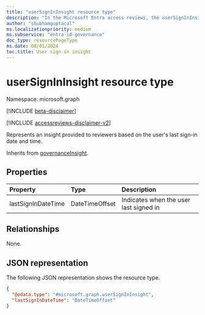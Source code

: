 ```yaml
---
title: "userSignInInsight resource type"
description: "In the Microsoft Entra access reviews, the userSignInInsight resource represents insights provided to reviewers based on the user's last sign-in date and time."
author: "shubhamguptacal"
ms.localizationpriority: medium
ms.subservice: "entra-id-governance"
doc_type: resourcePageType
ms.date: 08/01/2024
toc.title: User sign-in insight
---
```


# userSignInInsight resource type

Namespace: microsoft.graph

[!INCLUDE [beta-disclaimer](../../includes/beta-disclaimer.md)]

[!INCLUDE [accessreviews-disclaimer-v2](../../includes/accessreviews-disclaimer-v2.md)]

Represents an insight provided to reviewers based on the user's last sign-in date and time.

Inherits from [governanceInsight](governanceinsight.md).

## Properties
| Property    | Type   | Description |
| :---------------| :---------- | :---------- |
| lastSignInDateTime | DateTimeOffset | Indicates when the user last signed in |

## Relationships
None.

## JSON representation
The following JSON representation shows the resource type.
<!-- {
  "blockType": "resource",
  "@odata.type": "microsoft.graph.userSignInInsight",
  "baseType": "microsoft.graph.governanceInsight"
}
-->
``` json
{
  "@odata.type": "#microsoft.graph.userSignInInsight",
  "lastSignInDateTime": "DateTimeOffset"
}
```

<!--
{
  "type": "#page.annotation",
  "description": "usersignininsight resource",
  "keywords": "",
  "section": "documentation",
  "tocPath": "",
  "suppressions": []
}
-->
